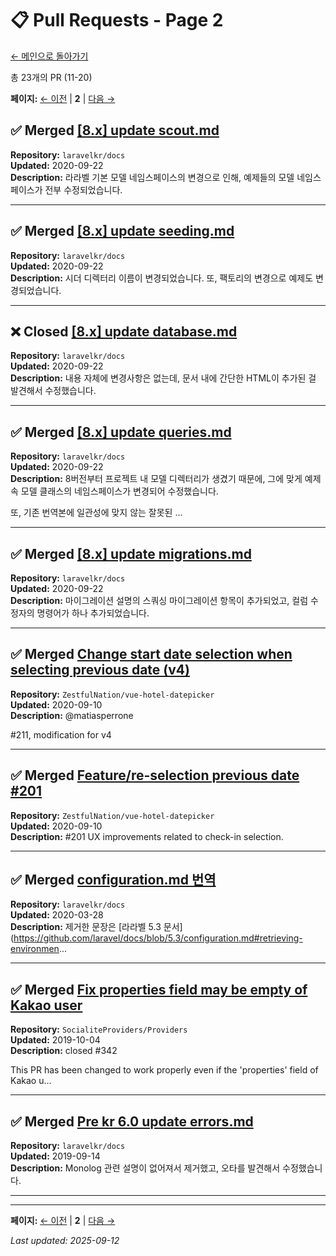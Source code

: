 # 📋 Pull Requests - Page 2

[← 메인으로 돌아가기](https://github.com/youaresodalgona)

총 23개의 PR (11-20)

**페이지:** [← 이전](README.md) | **2** | [다음 →](page-3.md)

## ✅ Merged [[8.x] update scout.md](https://github.com/laravelkr/docs/pull/325)
**Repository:** `laravelkr/docs`  
**Updated:** 2020-09-22  
**Description:** 라라벨 기본 모델 네임스페이스의 변경으로 인해, 예제들의 모델 네임스페이스가 전부 수정되었습니다.  

---

## ✅ Merged [[8.x] update seeding.md](https://github.com/laravelkr/docs/pull/324)
**Repository:** `laravelkr/docs`  
**Updated:** 2020-09-22  
**Description:** 시더 디렉터리 이름이 변경되었습니다. 또, 팩토리의 변경으로 예제도 변경되었습니다.  

---

## ❌ Closed [[8.x] update database.md](https://github.com/laravelkr/docs/pull/320)
**Repository:** `laravelkr/docs`  
**Updated:** 2020-09-22  
**Description:** 내용 자체에 변경사항은 없는데, 문서 내에 간단한 HTML이 추가된 걸 발견해서 수정했습니다.  

---

## ✅ Merged [[8.x] update queries.md](https://github.com/laravelkr/docs/pull/321)
**Repository:** `laravelkr/docs`  
**Updated:** 2020-09-22  
**Description:** 8버전부터 프로젝트 내 모델 디렉터리가 생겼기 때문에, 그에 맞게 예제 속 모델 클래스의 네임스페이스가 변경되어 수정했습니다.

또, 기존 번역본에 일관성에 맞지 않는 잘못된 ...  

---

## ✅ Merged [[8.x] update migrations.md](https://github.com/laravelkr/docs/pull/323)
**Repository:** `laravelkr/docs`  
**Updated:** 2020-09-22  
**Description:** 마이그레이션 설명의 스쿼싱 마이그레이션 항목이 추가되었고, 컬럼 수정자의 명령어가 하나 추가되었습니다.  

---

## ✅ Merged [Change start date selection when selecting previous date (v4)](https://github.com/ZestfulNation/vue-hotel-datepicker/pull/227)
**Repository:** `ZestfulNation/vue-hotel-datepicker`  
**Updated:** 2020-09-10  
**Description:** @matiasperrone 

#211, modification for v4
  

---

## ✅ Merged [Feature/re-selection previous date #201](https://github.com/ZestfulNation/vue-hotel-datepicker/pull/211)
**Repository:** `ZestfulNation/vue-hotel-datepicker`  
**Updated:** 2020-09-10  
**Description:** #201  UX improvements related to check-in selection.  

---

## ✅ Merged [configuration.md 번역](https://github.com/laravelkr/docs/pull/250)
**Repository:** `laravelkr/docs`  
**Updated:** 2020-03-28  
**Description:** 제거한 문장은 [라라벨 5.3 문서](https://github.com/laravel/docs/blob/5.3/configuration.md#retrieving-environmen...  

---

## ✅ Merged [Fix properties field may be empty of Kakao user](https://github.com/SocialiteProviders/Providers/pull/343)
**Repository:** `SocialiteProviders/Providers`  
**Updated:** 2019-10-04  
**Description:** closed #342  

This PR has been changed to work properly even if the 'properties' field of Kakao u...  

---

## ✅ Merged [Pre kr 6.0 update errors.md](https://github.com/laravelkr/docs/pull/187)
**Repository:** `laravelkr/docs`  
**Updated:** 2019-09-14  
**Description:** Monolog 관련 설명이 없어져서 제거했고, 오타를 발견해서 수정했습니다.  

---


---

**페이지:** [← 이전](README.md) | **2** | [다음 →](page-3.md)


*Last updated: 2025-09-12*
